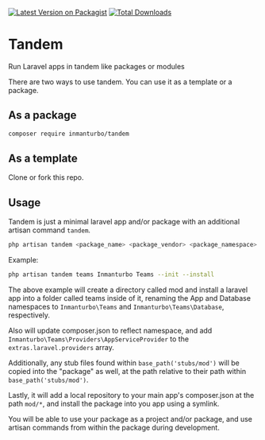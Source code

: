 [![Latest Version on Packagist](https://img.shields.io/packagist/v/inmanturbo/tandem.svg?style=flat-square)](https://packagist.org/packages/inmanturbo/tandem)
[![Total Downloads](https://img.shields.io/packagist/dt/inmanturbo/tandem.svg?style=flat-square)](https://packagist.org/packages/inmanturbo/tandem)
# Tandem

Run Laravel apps in tandem like packages or modules

There are two ways to use tandem. You can use it as a template or a package.

## As a package

```bash
composer require inmanturbo/tandem
```

## As a template

Clone or fork this repo.

## Usage

Tandem is just a minimal laravel app and/or package with an additional artisan command `tandem`.

```bash
php artisan tandem <package_name> <package_vendor> <package_namespace> --init --install
```

Example:

```bash
php artisan tandem teams Inmanturbo Teams --init --install
```

The above example will create a directory called mod and install a laravel app into a folder called teams inside of it, renaming the App and Database namespaces to `Inmanturbo\Teams` and `Inmanturbo\Teams\Database`, respectively.

Also will update composer.json to reflect namespace, and add `Inmanturbo\Teams\Providers\AppServiceProvider` to the `extras.laravel.providers` array.

Additionally, any stub files found within `base_path('stubs/mod')` will be copied into the "package" as well, at the path relative to their path within `base_path('stubs/mod')`.

Lastly, it will add a local repository to your main app's composer.json at the path `mod/*`, and install the package into you app using a symlink.

You will be able to use your package as a project and/or package, and use artisan commands from within the package during development.
